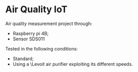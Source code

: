 # Air Quality IoT

Air quality measurement project through:
- Raspberry pi 4B;
- Sensor SDS011

Tested in the following conditions:
- Standard;
- Using a \Levoit air purifier exploiting its different speeds.



